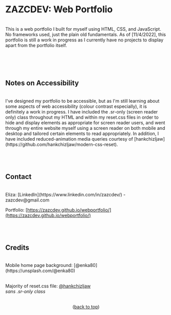 <div id="top"></div>

# ZAZCDEV: Web Portfolio
<br>
This is a web portfolio I built for myself using HTML, CSS, and JavaScript. No frameworks used, just the plain old fundamentals. As of [11/4/2022], this portfolio is still a work in progress as I currently have no projects to display apart from the portfolio itself. 
<br>
<br>
<br>
<br>
<br>

## Notes on Accessibility
<br>
I've designed my portfolio to be accessible, but as I'm still learning about some aspects of web accessibility (colour contrast especially), 
it is definitely a work in progress. I have included the .sr-only (screen reader only) class throughout my HTML and within my reset.css files
in order to hide and display elements as appropriate for screen reader users, and went through my entire website myself using a screen reader 
on both mobile and desktop and tailored certain elements to read appropriately. In addition, I have included reduced-animation media queries 
courtesy of [hankchizljaw] (https://github.com/hankchizljaw/modern-css-reset).
<br>
<br>
<br>
<br>

## Contact
<br>
Eliza: [LinkedIn](https://www.linkedin.com/in/zazcdev/) - zazcdev@gmail.com

Portfolio: [https://zazcdev.github.io/webportfolio/](https://zazcdev.github.io/webportfolio/)
<br>
<br>
<br>
<br>

## Credits
<br>
Mobile home page background: [@enka80](https://unsplash.com/@enka80)
<br>
<br>

Majority of reset.css file: [@hankchizljaw](https://github.com/hankchizljaw/modern-css-reset)  
*sans .sr-only class*
<br>
<br>

<p align="center">(<a href="#top">back to top</a>)</p>
